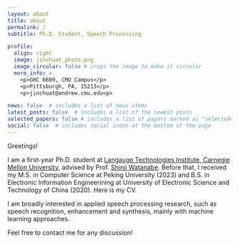 ```yaml
---
layout: about
title: about
permalink: /
subtitle: Ph.D. Student, Speech Processing

profile: 
  align: right
  image: jinchuat_photo.png
  image_circular: false # crops the image to make it circular
  more_info: >
    <p>GHC 6609, CMU Campus</p>
    <p>Pittsburgh, PA, 15213</p>
    <p>jinchuat@andrew.cmu.edu<p>

news: false  # includes a list of news items
latest_posts: false  # includes a list of the newest posts
selected_papers: false # includes a list of papers marked as "selected={true}"
social: false  # includes social icons at the bottom of the page
---
```


<!-- Write your biography here. Tell the world about yourself. Link to your favorite [subreddit](http://reddit.com). You can put a picture in, too. The code is already in, just name your picture `prof_pic.jpg` and put it in the `img/` folder.

Put your address / P.O. box / other info right below your picture. You can also disable any of these elements by editing `profile` property of the YAML header of your `_pages/about.md`. Edit `_bibliography/papers.bib` and Jekyll will render your [publications page](/al-folio/publications/) automatically.

Link to your social media connections, too. This theme is set up to use [Font Awesome icons](http://fortawesome.github.io/Font-Awesome/) and [Academicons](https://jpswalsh.github.io/academicons/), like the ones below. Add your Facebook, Twitter, LinkedIn, Google Scholar, or just disable all of them. -->

Greetings! 

I am a first-year Ph.D. student at [Langauge Technologies Institute, Carnegie Mellon University](https://lti.cs.cmu.edu/), advised by Prof. [Shinji Watanabe](https://sites.google.com/view/shinjiwatanabe). Before that, I received my M.S. in Computer Science at Peking University (2023) and B.S. in Electronic Information Engineerining at University of Electronic Science and Technology of China (2020). Here is my CV.

I am broadly interested in applied speech processing research, such as speech recognition, enhancement and synthesis, mainly with machine learning approaches.

Feel free to contact me for any discussion!
